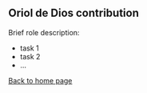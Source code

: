 ## **Oriol de Dios contribution**

Brief role description:

- task 1
- task 2
- ...

[Back to home page](https://softcactusteam.github.io/Warcraft-Heroes-Beyond-Time/)
